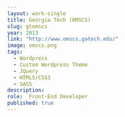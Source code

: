 ```yaml
---
layout: work-single
title: Georgia Tech (OMSCS)
slug: gtomscs
year: 2013
link: "http://www.omscs.gatech.edu/"
image: omscs.png
tags:
  - Wordpress
  - Custom Wordpress Theme
  - JQuery
  - HTML5/CSS3
  - SASS
description:
role:  Front-End Developer
published: true
---
```

